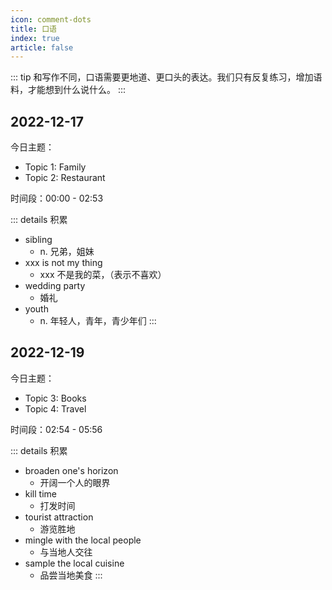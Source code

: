 ```yaml
---
icon: comment-dots
title: 口语
index: true
article: false
---
```


::: tip
和写作不同，口语需要更地道、更口头的表达。我们只有反复练习，增加语料，才能想到什么说什么。
:::

## 2022-12-17

<BiliBili bvid="BV1ga41137GD" page="1"/>

今日主题：

- Topic 1: Family
- Topic 2: Restaurant

时间段：00:00 - 02:53

::: details 积累
- sibling
  - n. 兄弟，姐妹
- xxx is not my thing
  - xxx 不是我的菜，（表示不喜欢）
- wedding party
  - 婚礼
- youth
  - n. 年轻人，青年，青少年们
:::

## 2022-12-19

<BiliBili bvid="BV1ga41137GD" page="1" time="173"/>

今日主题：

- Topic 3: Books
- Topic 4: Travel

时间段：02:54 - 05:56

::: details 积累
- broaden one's horizon
  - 开阔一个人的眼界
- kill time
  - 打发时间
- tourist attraction
  - 游览胜地
- mingle with the local people
  - 与当地人交往
- sample the local cuisine
  - 品尝当地美食
:::